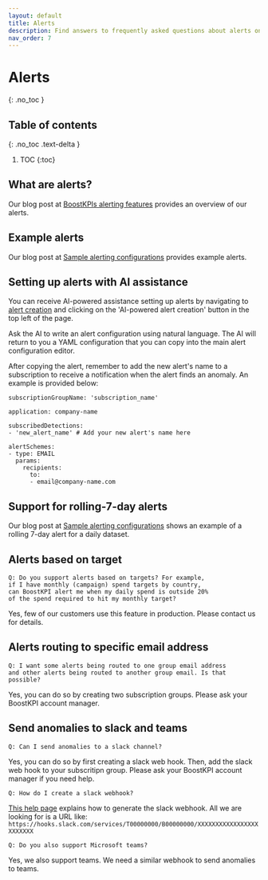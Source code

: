 ```yaml
---
layout: default
title: Alerts
description: Find answers to frequently asked questions about alerts on our alerts FAQ page, including types of alerts, examples, rolling-7-day alerts, target-based alerts, custom email routing, and integrating anomalies and alerts with Slack and Microsoft Teams
nav_order: 7
---
```


# Alerts
{: .no_toc }

## Table of contents
{: .no_toc .text-delta }

1. TOC
{:toc}

## What are alerts?

Our blog post
at [BoostKPIs alerting features](https://blog.boostkpi.com/BoostKPIs-alerting-features/) provides an
overview of our alerts.

## Example alerts

Our blog post
at [Sample alerting configurations](https://blog.boostkpi.com/Sample-alerting-configurations/)
provides example alerts.

## Setting up alerts with AI assistance

You can receive AI-powered assistance setting up alerts by navigating to [alert creation](https://dashboard.boostkpi.com/app/#/self-serve/create-alert) and clicking on the 'AI-powered alert creation' button in the top left of the page.

Ask the AI to write an alert configuration using natural language. The AI will return to you a YAML configuration that you can copy into the main alert configuration editor.

After copying the alert, remember to add the new alert's name to a subscription to receive a notification when the alert finds an anomaly. An example is provided below:

```
subscriptionGroupName: 'subscription_name'

application: company-name

subscribedDetections:
- 'new_alert_name' # Add your new alert's name here

alertSchemes:
- type: EMAIL
  params:
    recipients:
      to:
      - email@company-name.com
```

## Support for rolling-7-day alerts

Our blog post
at [Sample alerting configurations](https://blog.boostkpi.com/Sample-alerting-configurations/) shows
an example of a rolling 7-day alert for a daily dataset.

## Alerts based on target

```
Q: Do you support alerts based on targets? For example, 
if I have monthly (campaign) spend targets by country, 
can BoostKPI alert me when my daily spend is outside 20% 
of the spend required to hit my monthly target?
```

Yes, few of our customers use this feature in production. Please contact us for details.

## Alerts routing to specific email address

```
Q: I want some alerts being routed to one group email address 
and other alerts being routed to another group email. Is that possible?
```

Yes, you can do so by creating two subscription groups. Please ask your BoostKPI account manager.

## Send anomalies to slack and teams

```
Q: Can I send anomalies to a slack channel?
```

Yes, you can do so by first creating a slack web hook. Then, add the slack web hook to your
subscritipn group. Please ask your BoostKPI account manager if you need help.

```
Q: How do I create a slack webhook?
```

[This help page](https://api.slack.com/messaging/webhooks#create_a_webhook) explains how to generate
the slack webhook.
All we are looking for is a URL like:
`https://hooks.slack.com/services/T00000000/B00000000/XXXXXXXXXXXXXXXXXXXXXXXX`

```
Q: Do you also support Microsoft teams?
```

Yes, we also support teams. We need a similar webhook to send anomalies to teams. 

